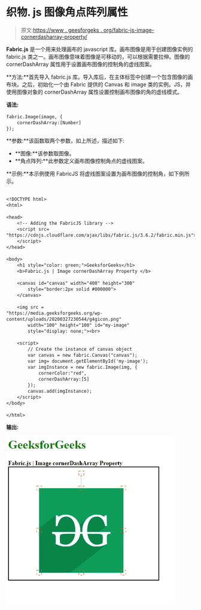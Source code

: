 # 织物. js 图像角点阵列属性

> 原文:[https://www . geesforgeks . org/fabric-js-image-cornerdasharray-property/](https://www.geeksforgeeks.org/fabric-js-image-cornerdasharray-property/)

**Fabric.js** 是一个用来处理画布的 javascript 库。画布图像是用于创建图像实例的 fabric.js 类之一。画布图像意味着图像是可移动的，可以根据需要拉伸。图像的 cornerDashArray 属性用于设置画布图像的控制角的虚线图案。

**方法:**首先导入 fabric.js 库。导入库后，在主体标签中创建一个包含图像的画布块。之后，初始化一个由 Fabric 提供的 Canvas 和 image 类的实例。JS，并使用图像对象的 cornerDashArray 属性设置控制画布图像的角的虚线模式。

**语法:**

```
fabric.Image(image, {
    cornerDashArray:[Number]
});
```

**参数:**该函数取两个参数，如上所述，描述如下:

*   **图像:**该参数取图像。
*   **角点阵列:**此参数定义画布图像控制角点的虚线图案。

**示例:**本示例使用 FabricJS 将虚线图案设置为画布图像的控制角，如下例所示。

```

<!DOCTYPE html> 
<html> 

<head> 
    <!-- Adding the FabricJS library -->
    <script src= 
"https://cdnjs.cloudflare.com/ajax/libs/fabric.js/3.6.2/fabric.min.js"> 
    </script> 
</head> 

<body> 
    <h1 style="color: green;">GeeksforGeeks</h1> 
    <b>Fabric.js | Image cornerDashArray Property </b> 

    <canvas id="canvas" width="400" height="300"
        style="border:2px solid #000000"> 
    </canvas> 

    <img src =
"https://media.geeksforgeeks.org/wp-content/uploads/20200327230544/g4gicon.png"
        width="100" height="100" id="my-image"
        style="display: none;"><br>

    <script> 
        // Create the instance of canvas object
        var canvas = new fabric.Canvas("canvas"); 
        var img= document.getElementById('my-image');
        var imgInstance = new fabric.Image(img, {
            cornerColor:"red",
            cornerDashArray:[5]
        });
        canvas.add(imgInstance);
    </script> 
</body> 

</html>
```

**输出:**

![](img/3b956b34a8d91d5edbf8a2c802941fbb.png)